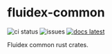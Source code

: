 # fluidex-common
![ci status](https://github.com/Fluidex/common-rs/workflows/CI/badge.svg)
![issues](https://img.shields.io/github/issues/Fluidex/common-rs)
[![docs latest](https://img.shields.io/badge/docs-latest-success)](https://www.fluidex.io/common-rs/fluidex_common/)

Fluidex common rust crates.

